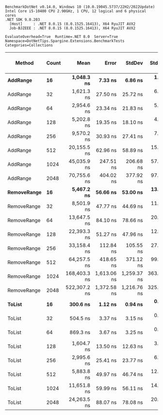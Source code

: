 ```

BenchmarkDotNet v0.14.0, Windows 10 (10.0.19045.5737/22H2/2022Update)
Intel Core i5-10400 CPU 2.90GHz, 1 CPU, 12 logical and 6 physical cores
.NET SDK 9.0.203
  [Host]     : .NET 8.0.15 (8.0.1525.16413), X64 RyuJIT AVX2
  Job-BJZEEE : .NET 8.0.15 (8.0.1525.16413), X64 RyuJIT AVX2

EvaluateOverhead=True  Runtime=.NET 8.0  Server=True  
Namespace=DotNetTips.Spargine.Extensions.BenchmarkTests  Categories=Collections  

```
| Method      | Count | Mean         | Error       | StdDev      | StdErr    | Min          | Q1           | Median       | Q3           | Max          | Op/s        | CI99.9% Margin | Iterations | Kurtosis | MValue | Skewness | Rank | LogicalGroup | Baseline | Gen0   | Exceptions | Completed Work Items | Lock Contentions | Code Size | Gen1   | Allocated |
|------------ |------ |-------------:|------------:|------------:|----------:|-------------:|-------------:|-------------:|-------------:|-------------:|------------:|---------------:|-----------:|---------:|-------:|---------:|-----:|------------- |--------- |-------:|-----------:|---------------------:|-----------------:|----------:|-------:|----------:|
| **AddRange**    | **16**    |   **1,048.3 ns** |     **7.33 ns** |     **6.86 ns** |   **1.77 ns** |   **1,037.5 ns** |   **1,042.9 ns** |   **1,049.3 ns** |   **1,051.8 ns** |   **1,063.1 ns** |   **953,938.1** |      **6.6144 ns** |      **15.00** |    **2.278** |  **2.000** |   **0.3825** |    **4** | *****            | **No**       |      **-** |          **-** |                    **-** |                **-** |        **NA** |      **-** |     **576 B** |
| AddRange    | 32    |   1,621.3 ns |    27.50 ns |    25.72 ns |   6.64 ns |   1,561.7 ns |   1,613.9 ns |   1,633.4 ns |   1,637.8 ns |   1,643.2 ns |   616,776.1 |      4.1789 ns |      15.00 |    3.056 |  2.000 |  -1.2177 |    5 | *            | No       |      - |          - |                    - |                - |        NA |      - |    1112 B |
| AddRange    | 64    |   2,954.6 ns |    23.34 ns |    21.83 ns |   5.64 ns |   2,918.1 ns |   2,940.3 ns |   2,953.2 ns |   2,969.8 ns |   2,997.8 ns |   338,456.9 |      4.6816 ns |      15.00 |    2.048 |  2.000 |   0.2048 |    6 | *            | No       |      - |          - |                    - |                - |        NA |      - |    2160 B |
| AddRange    | 128   |   5,202.8 ns |    19.35 ns |    18.10 ns |   4.67 ns |   5,170.6 ns |   5,188.7 ns |   5,200.8 ns |   5,217.2 ns |   5,237.1 ns |   192,204.5 |      5.1633 ns |      15.00 |    1.940 |  2.000 |   0.0368 |    7 | *            | No       |      - |          - |                    - |                - |        NA |      - |    4232 B |
| AddRange    | 256   |   9,570.2 ns |    30.93 ns |    27.41 ns |   7.33 ns |   9,514.1 ns |   9,553.0 ns |   9,577.3 ns |   9,588.3 ns |   9,613.6 ns |   104,490.8 |      3.3366 ns |      14.00 |    2.254 |  2.000 |  -0.4439 |   11 | *            | No       |      - |          - |                    - |                - |        NA |      - |    8352 B |
| AddRange    | 512   |  20,155.5 ns |    62.96 ns |    58.89 ns |  15.21 ns |  20,065.1 ns |  20,110.4 ns |  20,153.9 ns |  20,185.4 ns |  20,297.8 ns |    49,614.4 |     -0.1030 ns |      15.00 |    2.982 |  2.000 |   0.6507 |   14 | *            | No       |      - |          - |                    - |                - |        NA |      - |   16568 B |
| AddRange    | 1024  |  45,035.9 ns |   247.51 ns |   206.68 ns |  57.32 ns |  44,574.2 ns |  44,950.6 ns |  45,043.6 ns |  45,137.5 ns |  45,418.7 ns |    22,204.5 |    -22.1619 ns |      13.00 |    3.062 |  2.000 |  -0.3070 |   18 | *            | No       |      - |          - |                    - |                - |        NA |      - |   32976 B |
| AddRange    | 2048  |  70,755.6 ns |   404.02 ns |   377.92 ns |  97.58 ns |  70,015.7 ns |  70,557.1 ns |  70,759.8 ns |  70,963.6 ns |  71,521.2 ns |    14,133.1 |    -41.2894 ns |      15.00 |    2.542 |  2.000 |   0.0694 |   20 | *            | No       |      - |          - |                    - |                - |        NA |      - |   65768 B |
| **RemoveRange** | **16**    |   **5,467.2 ns** |    **56.66 ns** |    **53.00 ns** |  **13.68 ns** |   **5,384.1 ns** |   **5,427.4 ns** |   **5,464.5 ns** |   **5,498.3 ns** |   **5,574.3 ns** |   **182,910.0** |      **0.6581 ns** |      **15.00** |    **2.066** |  **2.000** |   **0.2168** |    **8** | *****            | **No**       | **0.1221** |          **-** |               **3.6548** |           **0.0002** |        **NA** | **0.1068** |   **11094 B** |
| RemoveRange | 32    |   8,501.9 ns |    47.77 ns |    44.69 ns |  11.54 ns |   8,412.0 ns |   8,475.3 ns |   8,500.6 ns |   8,525.3 ns |   8,583.9 ns |   117,620.3 |      1.7309 ns |      15.00 |    2.439 |  2.000 |   0.0870 |   10 | *            | No       | 0.1526 |          - |               5.9796 |           0.0004 |        NA | 0.1373 |   14836 B |
| RemoveRange | 64    |  13,647.5 ns |    84.10 ns |    78.66 ns |  20.31 ns |  13,538.8 ns |  13,593.4 ns |  13,606.5 ns |  13,706.7 ns |  13,809.6 ns |    73,273.5 |     -2.6553 ns |      15.00 |    2.007 |  2.000 |   0.5687 |   13 | *            | No       | 0.0305 |          - |               8.4543 |           0.0034 |        NA |      - |   19627 B |
| RemoveRange | 128   |  22,393.3 ns |    51.27 ns |    47.96 ns |  12.38 ns |  22,292.1 ns |  22,366.7 ns |  22,413.4 ns |  22,429.2 ns |  22,449.3 ns |    44,656.2 |      1.3088 ns |      15.00 |    2.081 |  2.000 |  -0.6389 |   15 | *            | No       | 0.0610 |          - |               9.7631 |           0.1315 |        NA |      - |   24001 B |
| RemoveRange | 256   |  33,158.4 ns |   112.84 ns |   105.55 ns |  27.25 ns |  33,019.1 ns |  33,074.4 ns |  33,159.1 ns |  33,220.3 ns |  33,405.5 ns |    30,158.2 |     -6.1265 ns |      15.00 |    2.609 |  2.000 |   0.5436 |   17 | *            | No       |      - |          - |               9.0289 |           0.3158 |        NA |      - |   28157 B |
| RemoveRange | 512   |  64,257.5 ns |   418.65 ns |   371.12 ns |  99.19 ns |  63,683.7 ns |  63,920.8 ns |  64,281.1 ns |  64,541.3 ns |  64,779.8 ns |    15,562.4 |    -42.5930 ns |      14.00 |    1.495 |  2.000 |  -0.0765 |   19 | *            | No       |      - |          - |               8.1648 |           0.0020 |        NA |      - |   37355 B |
| RemoveRange | 1024  | 168,403.3 ns | 1,613.06 ns | 1,259.37 ns | 363.55 ns | 166,159.7 ns | 167,668.2 ns | 168,263.5 ns | 169,207.0 ns | 170,645.4 ns |     5,938.1 |   -175.7750 ns |      12.00 |    2.048 |  2.000 |   0.0805 |   21 | *            | No       |      - |          - |              10.9170 |           0.0195 |        NA |      - |   61558 B |
| RemoveRange | 2048  | 522,307.2 ns | 1,372.58 ns | 1,216.76 ns | 325.19 ns | 519,408.3 ns | 521,724.0 ns | 522,173.6 ns | 522,903.3 ns | 524,602.5 ns |     1,914.6 |   -155.5961 ns |      14.00 |    3.416 |  2.000 |  -0.3560 |   22 | *            | No       |      - |          - |              11.9893 |           0.0137 |        NA |      - |  103856 B |
| **ToList**      | **16**    |     **300.6 ns** |     **1.12 ns** |     **0.94 ns** |   **0.26 ns** |     **298.8 ns** |     **300.2 ns** |     **300.6 ns** |     **301.4 ns** |     **301.9 ns** | **3,326,894.4** |      **6.3701 ns** |      **13.00** |    **1.754** |  **2.000** |  **-0.3095** |    **1** | *****            | **No**       | **0.0052** |          **-** |                    **-** |                **-** |     **651 B** |      **-** |     **520 B** |
| ToList      | 32    |     504.5 ns |     3.37 ns |     3.15 ns |   0.81 ns |     499.3 ns |     502.3 ns |     504.8 ns |     506.3 ns |     510.0 ns | 1,982,064.3 |      7.0935 ns |      15.00 |    2.057 |  2.000 |   0.1413 |    2 | *            | No       | 0.0095 |          - |                    - |                - |     651 B |      - |     928 B |
| ToList      | 64    |     869.3 ns |     3.67 ns |     3.25 ns |   0.87 ns |     864.5 ns |     866.5 ns |     870.2 ns |     871.6 ns |     875.2 ns | 1,150,327.8 |      6.5652 ns |      14.00 |    1.652 |  2.000 |   0.0669 |    3 | *            | No       | 0.0181 |          - |                    - |                - |     651 B |      - |    1720 B |
| ToList      | 128   |   1,604.7 ns |    13.50 ns |    12.63 ns |   3.26 ns |   1,585.6 ns |   1,594.9 ns |   1,603.2 ns |   1,613.3 ns |   1,624.9 ns |   623,166.3 |      5.8701 ns |      15.00 |    1.665 |  2.000 |   0.1035 |    5 | *            | No       | 0.0343 |          - |                    - |                - |     651 B |      - |    3280 B |
| ToList      | 256   |   2,995.6 ns |    25.41 ns |    23.77 ns |   6.14 ns |   2,958.4 ns |   2,978.7 ns |   2,996.7 ns |   3,006.6 ns |   3,035.9 ns |   333,826.5 |      4.4310 ns |      15.00 |    1.902 |  2.000 |   0.0481 |    6 | *            | No       | 0.0687 |          - |                    - |                - |     651 B |      - |    6376 B |
| ToList      | 512   |   5,883.8 ns |    49.97 ns |    46.74 ns |  12.07 ns |   5,818.6 ns |   5,855.6 ns |   5,869.1 ns |   5,912.0 ns |   5,974.5 ns |   169,957.8 |      1.4660 ns |      15.00 |    1.989 |  2.000 |   0.4460 |    9 | *            | No       | 0.1373 |          - |                    - |                - |     651 B |      - |   12544 B |
| ToList      | 1024  |  11,651.8 ns |    59.99 ns |    56.11 ns |  14.49 ns |  11,550.0 ns |  11,619.5 ns |  11,649.9 ns |  11,685.3 ns |  11,781.5 ns |    85,823.6 |      0.2560 ns |      15.00 |    2.924 |  2.000 |   0.3618 |   12 | *            | No       | 0.2747 |          - |                    - |                - |     651 B |      - |   24856 B |
| ToList      | 2048  |  24,263.5 ns |    88.07 ns |    78.08 ns |  20.87 ns |  24,168.9 ns |  24,205.6 ns |  24,231.7 ns |  24,334.7 ns |  24,412.6 ns |    41,214.1 |     -3.4332 ns |      14.00 |    1.793 |  2.000 |   0.6559 |   16 | *            | No       | 0.5188 |          - |                    - |                - |     651 B |      - |   49456 B |
